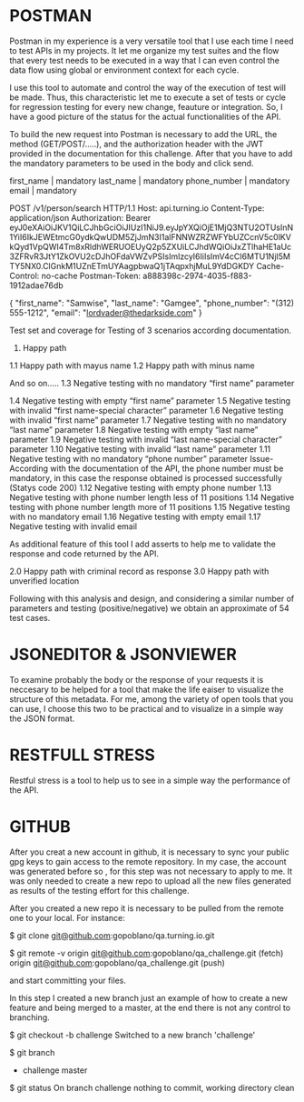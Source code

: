 POSTMAN
===============
Postman in my experience is a very versatile tool that I use each time I need to test APIs in my projects. It let me organize my test suites and the flow that every test needs to be executed in a way that I can even control the data flow using global or environment context for each cycle. 

I use this tool to automate and control the way of the execution of test will be made. Thus, this characteristic let me to execute a set of tests or cycle for regression testing for every new change, feauture or integration. So, I have a good picture of the status for the actual functionalities of the API. 

To build the new request into Postman is necessary to add the URL, the method (GET/POST/.....), and the authorization header with the JWT provided in the documentation for this challenge. After that you have to add the mandatory parameters to be used in the body and click send.  

first_name | mandatory
last_name | mandatory
phone_number | mandatory
email | mandatory


POST /v1/person/search HTTP/1.1
Host: api.turning.io
Content-Type: application/json
Authorization: Bearer eyJ0eXAiOiJKV1QiLCJhbGciOiJIUzI1NiJ9.eyJpYXQiOjE1MjQ3NTU2OTUsInN1YiI6IkJEWEtmcG0ydkQwUDM5ZjJmN3I1alFNNWZRZWFYbUZCcnV5c0lKVkQyd1VpQWI4Tm8xRldhWERUOEUyQ2p5ZXUiLCJhdWQiOiJxZTlhaHE1aUc3ZFRvR3JtY1ZkOVU2cDJhOFdaVWZvPSIsImlzcyI6IiIsImV4cCI6MTU1NjI5MTY5NX0.ClGnkM1UZnETmUYAagpbwaQ1jTAqpxhjMuL9YdDGKDY
Cache-Control: no-cache
Postman-Token: a888398c-2974-4035-f883-1912adae76db

{
  "first_name": "Samwise",
  "last_name": "Gamgee",
  "phone_number": "(312) 555-1212",
  "email": "lordvader@thedarkside.com"
}

Test set and coverage for Testing of 3 scenarios according documentation.

1. Happy path

1.1 Happy path with mayus name
1.2 Happy path with minus name

And so on…..
1.3 Negative testing with no mandatory “first name” parameter

1.4 Negative testing with empty “first name” parameter
1.5 Negative testing with invalid “first name-special character” parameter
1.6 Negative testing with invalid “first name” parameter
1.7 Negative testing with no mandatory “last name” parameter
1.8 Negative testing with empty “last name” parameter
1.9 Negative testing with invalid “last name-special character” parameter
1.10 Negative testing with invalid “last name” parameter
1.11 Negative testing with no mandatory “phone number” parameter
Issue- According with the documentation of the API, the phone number must be mandatory, in this case the response obtained is processed successfully (Statys code 200)
1.12 Negative testing with empty phone number
1.13 Negative testing with phone number length less of 11 positions
1.14 Negative testing with phone number length more of 11 positions
1.15 Negative testing with no mandatory email
1.16 Negative testing with empty email
1.17 Negative testing with invalid email

As additional feature of this tool I add asserts to help me to validate the response and code returned by the API.

2.0 Happy path with criminal record as response
3.0 Happy path with unverified location

Following with this analysis and design, and considering a similar number of parameters and testing (positive/negative) we obtain an approximate of 54 test cases.


JSONEDITOR & JSONVIEWER
=========================
To examine probably the body or the response of your requests  it is neccesary to be helped for a tool that make the life eaiser to visualize the structure of this metadata. For me, among the variety of open tools that you can use, I choose this two to be practical and to visualize in a simple way the JSON format.


RESTFULL STRESS
================

Restful stress is a tool to help us to see in a simple way the performance of the API. 

GITHUB
===============
After you creat a new account in github, it is necessary to sync your public gpg keys to gain access to the remote repository. In my case, the account was generated before so , for this step was not necessary to apply to me. It was only needed to create a new repo to upload all the new files generated as results of the testing effort for this challenge.

After you created a new repo it is necessary to be pulled from the remote one to your local. For instance:

$ git clone git@github.com:gopoblano/qa.turning.io.git

$ git remote -v
origin	git@github.com:gopoblano/qa_challenge.git (fetch)
origin	git@github.com:gopoblano/qa_challenge.git (push)

and start committing your files.

In this step I created a new branch just an example of how to create a new feature and being merged to a master, at the end there is not any control to branching.

$ git checkout -b challenge
Switched to a new branch 'challenge'

$ git branch
* challenge
  master
  
$ git status
On branch challenge
nothing to commit, working directory clean
 